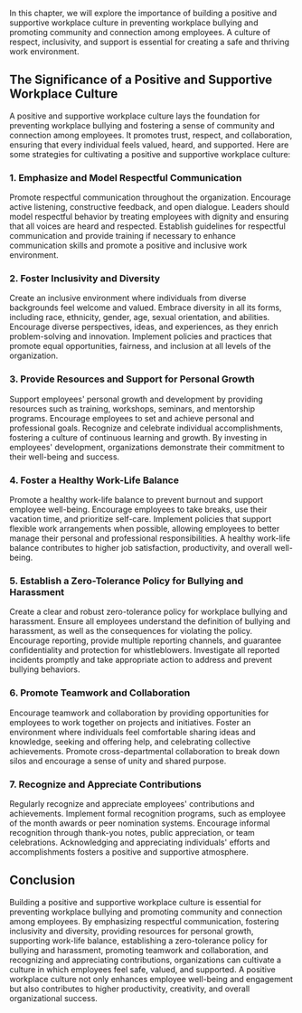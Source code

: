 
In this chapter, we will explore the importance of building a positive and supportive workplace culture in preventing workplace bullying and promoting community and connection among employees. A culture of respect, inclusivity, and support is essential for creating a safe and thriving work environment.

The Significance of a Positive and Supportive Workplace Culture
---------------------------------------------------------------

A positive and supportive workplace culture lays the foundation for preventing workplace bullying and fostering a sense of community and connection among employees. It promotes trust, respect, and collaboration, ensuring that every individual feels valued, heard, and supported. Here are some strategies for cultivating a positive and supportive workplace culture:

### 1. Emphasize and Model Respectful Communication

Promote respectful communication throughout the organization. Encourage active listening, constructive feedback, and open dialogue. Leaders should model respectful behavior by treating employees with dignity and ensuring that all voices are heard and respected. Establish guidelines for respectful communication and provide training if necessary to enhance communication skills and promote a positive and inclusive work environment.

### 2. Foster Inclusivity and Diversity

Create an inclusive environment where individuals from diverse backgrounds feel welcome and valued. Embrace diversity in all its forms, including race, ethnicity, gender, age, sexual orientation, and abilities. Encourage diverse perspectives, ideas, and experiences, as they enrich problem-solving and innovation. Implement policies and practices that promote equal opportunities, fairness, and inclusion at all levels of the organization.

### 3. Provide Resources and Support for Personal Growth

Support employees' personal growth and development by providing resources such as training, workshops, seminars, and mentorship programs. Encourage employees to set and achieve personal and professional goals. Recognize and celebrate individual accomplishments, fostering a culture of continuous learning and growth. By investing in employees' development, organizations demonstrate their commitment to their well-being and success.

### 4. Foster a Healthy Work-Life Balance

Promote a healthy work-life balance to prevent burnout and support employee well-being. Encourage employees to take breaks, use their vacation time, and prioritize self-care. Implement policies that support flexible work arrangements when possible, allowing employees to better manage their personal and professional responsibilities. A healthy work-life balance contributes to higher job satisfaction, productivity, and overall well-being.

### 5. Establish a Zero-Tolerance Policy for Bullying and Harassment

Create a clear and robust zero-tolerance policy for workplace bullying and harassment. Ensure all employees understand the definition of bullying and harassment, as well as the consequences for violating the policy. Encourage reporting, provide multiple reporting channels, and guarantee confidentiality and protection for whistleblowers. Investigate all reported incidents promptly and take appropriate action to address and prevent bullying behaviors.

### 6. Promote Teamwork and Collaboration

Encourage teamwork and collaboration by providing opportunities for employees to work together on projects and initiatives. Foster an environment where individuals feel comfortable sharing ideas and knowledge, seeking and offering help, and celebrating collective achievements. Promote cross-departmental collaboration to break down silos and encourage a sense of unity and shared purpose.

### 7. Recognize and Appreciate Contributions

Regularly recognize and appreciate employees' contributions and achievements. Implement formal recognition programs, such as employee of the month awards or peer nomination systems. Encourage informal recognition through thank-you notes, public appreciation, or team celebrations. Acknowledging and appreciating individuals' efforts and accomplishments fosters a positive and supportive atmosphere.

Conclusion
----------

Building a positive and supportive workplace culture is essential for preventing workplace bullying and promoting community and connection among employees. By emphasizing respectful communication, fostering inclusivity and diversity, providing resources for personal growth, supporting work-life balance, establishing a zero-tolerance policy for bullying and harassment, promoting teamwork and collaboration, and recognizing and appreciating contributions, organizations can cultivate a culture in which employees feel safe, valued, and supported. A positive workplace culture not only enhances employee well-being and engagement but also contributes to higher productivity, creativity, and overall organizational success.
